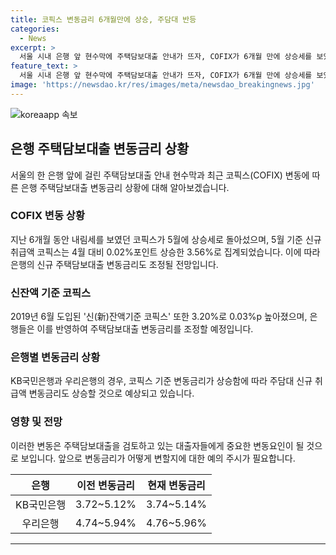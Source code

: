 ```yaml
---
title: 코픽스 변동금리 6개월만에 상승, 주담대 반등
categories:
  - News
excerpt: >
  서울 시내 은행 앞 현수막에 주택담보대출 안내가 뜨자, COFIX가 6개월 만에 상승세를 보였다. 코픽스 상승으로 은행의 주택대출 변동금리 또한 상승했는데, KB국민은행과 우리은행의 주담대 신규취급액 변동금리가 상승했다. 또한 2019년에 도입된 새로운 '신잔액기준 코픽스'도 상승세를 보였다. 이로써 은행들은 새로운 코픽스 금리를 반영하여 주택담보대출 변동금리를 조정할 예정이다.
feature_text: >
  서울 시내 은행 앞 현수막에 주택담보대출 안내가 뜨자, COFIX가 6개월 만에 상승세를 보였다. 코픽스 상승으로 은행의 주택대출 변동금리 또한 상승했는데, KB국민은행과 우리은행의 주담대 신규취급액 변동금리가 상승했다. 또한 2019년에 도입된 새로운 '신잔액기준 코픽스'도 상승세를 보였다. 이로써 은행들은 새로운 코픽스 금리를 반영하여 주택담보대출 변동금리를 조정할 예정이다.
image: 'https://newsdao.kr/res/images/meta/newsdao_breakingnews.jpg'
---
```


<p><img src="https://newsdao.kr/res/images/meta/newsdao_breakingnews.jpg" alt="koreaapp 속보" /></p>

<h2 data-ke-size="size26">은행 주택담보대출 변동금리 상황</h2>

<p data-ke-size="size16">서울의 한 은행 앞에 걸린 주택담보대출 안내 현수막과 최근 코픽스(COFIX) 변동에 따른 은행 주택담보대출 변동금리 상황에 대해 알아보겠습니다.</p>

<h3>COFIX 변동 상황</h3>

<p data-ke-size="size16">지난 6개월 동안 내림세를 보였던 코픽스가 5월에 상승세로 돌아섰으며, 5월 기준 신규 취급액 코픽스는 4월 대비 0.02%포인트 상승한 3.56%로 집계되었습니다. 이에 따라 은행의 신규 주택담보대출 변동금리도 조정될 전망입니다.</p>

<h3>신잔액 기준 코픽스</h3>

<p data-ke-size="size16">2019년 6월 도입된 '신(新)잔액기준 코픽스' 또한 3.20%로 0.03%p 높아졌으며, 은행들은 이를 반영하여 주택담보대출 변동금리를 조정할 예정입니다.</p>

<h3>은행별 변동금리 상황</h3>

<p data-ke-size="size16">KB국민은행과 우리은행의 경우, 코픽스 기준 변동금리가 상승함에 따라 주담대 신규 취급액 변동금리도 상승할 것으로 예상되고 있습니다.</p>

<h3>영향 및 전망</h3>

<p data-ke-size="size16">이러한 변동은 주택담보대출을 검토하고 있는 대출자들에게 중요한 변동요인이 될 것으로 보입니다. 앞으로 변동금리가 어떻게 변할지에 대한 예의 주시가 필요합니다.</p>

<table>
    <thead>
        <tr>
            <th style="text-align: center;">은행</th>
            <th style="text-align: center;">이전 변동금리</th>
            <th style="text-align: center;">현재 변동금리</th>
        </tr>
    </thead>
    <tbody>
        <tr>
            <td style="text-align: center;">KB국민은행</td>
            <td style="text-align: center;">3.72~5.12%</td>
            <td style="text-align: center;">3.74~5.14%</td>
        </tr>
        <tr>
            <td style="text-align: center;">우리은행</td>
            <td style="text-align: center;">4.74~5.94%</td>
            <td style="text-align: center;">4.76~5.96%</td>
        </tr>
    </tbody>
</table>

<p><hr></p>

